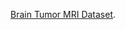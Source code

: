 [Brain Tumor MRI Dataset](https://www.kaggle.com/datasets/masoudnickparvar/brain-tumor-mri-dataset).
